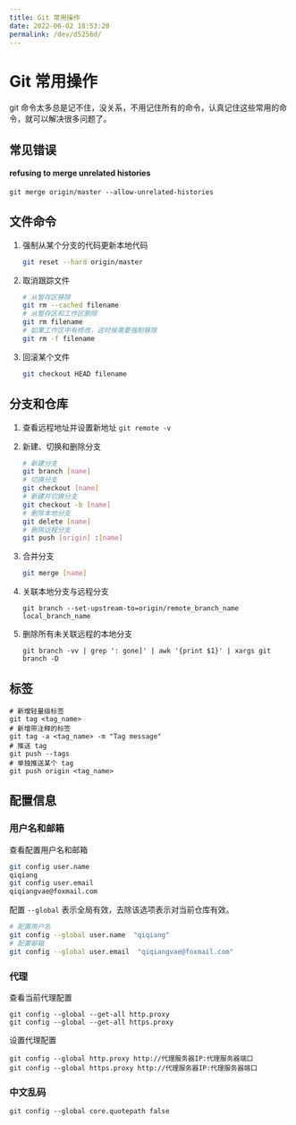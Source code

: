 ```yaml
---
title: Git 常用操作
date: 2022-06-02 18:53:20
permalink: /dev/d5256d/
---
```

# Git 常用操作

git 命令太多总是记不住，没关系，不用记住所有的命令，认真记住这些常用的命令，就可以解决很多问题了。

## 常见错误

#### refusing to merge unrelated histories

```shell
git merge origin/master --allow-unrelated-histories
```



## 文件命令

1. 强制从某个分支的代码更新本地代码

    ```bash
    git reset --hard origin/master
    ```

2. 取消跟踪文件

    ```bash
    # 从暂存区移除
    git rm --cached filename
    # 从暂存区和工作区删除
    git rm filename
    # 如果工作区中有修改，这时候需要强制移除
    git rm -f filename
    ```

3. 回滚某个文件
   
    ```bash
    git checkout HEAD filename
    ```

## 分支和仓库

1. 查看远程地址并设置新地址 `git remote -v`

2. 新建、切换和删除分支

    ```bash
    # 新建分支
    git branch [name]
    # 切换分支
    git checkout [name]
    # 新建并切换分支
    git checkout -b [name]
    # 删除本地分支
    git delete [name]
    # 删除远程分支
    git push [origin] :[name]
    ```

3. 合并分支

    ```bash
    git merge [name]
    ```

4. 关联本地分支与远程分支

   ```shell
   git branch --set-upstream-to=origin/remote_branch_name local_branch_name
   ```

5. 删除所有未关联远程的本地分支

   ```shell
   git branch -vv | grep ': gone]' | awk '{print $1}' | xargs git branch -D
   ```

   


## 标签

```shell
# 新增轻量级标签
git tag <tag_name>
# 新增带注释的标签
git tag -a <tag_name> -m "Tag message"
# 推送 tag
git push --tags
# 单独推送某个 tag
git push origin <tag_name>
```

## 配置信息

### 用户名和邮箱

查看配置用户名和邮箱

```bash
git config user.name
qiqiang
git config user.email
qiqiangvae@foxmail.com
```

配置 `--global` 表示全局有效，去除该选项表示对当前仓库有效。

```bash
# 配置用户名
git config --global user.name  "qiqiang"
# 配置邮箱
git config --global user.email  "qiqiangvae@foxmail.com"
```

### 代理

查看当前代理配置

```shell
git config --global --get-all http.proxy
git config --global --get-all https.proxy
```

设置代理配置

```shell
git config --global http.proxy http://代理服务器IP:代理服务器端口
git config --global https.proxy http://代理服务器IP:代理服务器端口
```

### 中文乱码

```shell
git config --global core.quotepath false
```

